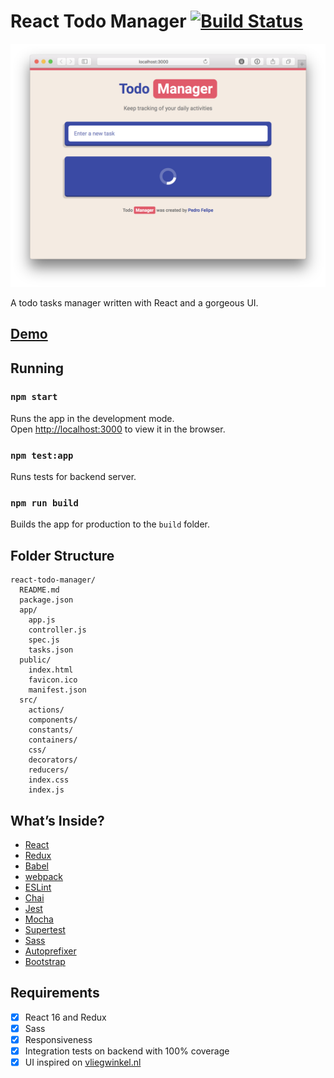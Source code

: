 # React Todo Manager [![Build Status](https://travis-ci.org/PedroFelipe/frontend-tech-test.svg?branch=master)](https://travis-ci.org/PedroFelipe/frontend-tech-test)

![React Todo Manager](screenshot.png)

A todo tasks manager written with React and a gorgeous UI.

## [Demo](https://nl-react-todo-manager.herokuapp.com)

## Running
### `npm start`

Runs the app in the development mode.<br>
Open [http://localhost:3000](http://localhost:3000) to view it in the browser.

### `npm test:app`

Runs tests for backend server.

### `npm run build`

Builds the app for production to the `build` folder.

## Folder Structure

```
react-todo-manager/
  README.md
  package.json
  app/
    app.js
    controller.js
    spec.js
    tasks.json
  public/
    index.html
    favicon.ico
    manifest.json
  src/
    actions/
    components/
    constants/
    containers/
    css/
    decorators/
    reducers/
    index.css
    index.js
```

## What’s Inside?

* [React](https://facebook.github.io/react)
* [Redux](http://redux.js.org)
* [Babel](http://babeljs.io)
* [webpack](https://webpack.js.org)
* [ESLint](http://eslint.org)
* [Chai](http://chaijs.com)
* [Jest](http://facebook.github.io/jest)
* [Mocha](https://mochajs.org)
* [Supertest](https://github.com/visionmedia/supertest)
* [Sass](http://sass-lang.com)
* [Autoprefixer](https://github.com/postcss/autoprefixer)
* [Bootstrap](http://getbootstrap.com)

## Requirements
- [x] React 16 and Redux
- [x] Sass
- [x] Responsiveness
- [x] Integration tests on backend with 100% coverage
- [x] UI inspired on [vliegwinkel.nl](https://www.vliegwinkel.nl)
